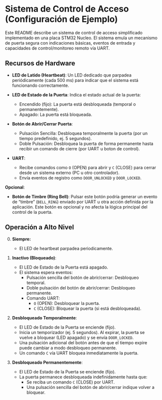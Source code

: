 # Sistema de Control de Acceso (Configuración de Ejemplo)

Este README describe un sistema de control de acceso simplificado implementado en una placa STM32 Nucleo. El sistema emula un mecanismo de puerta segura con indicaciones básicas, eventos de entrada y capacidades de control/monitoreo remoto vía UART.

## Recursos de Hardware

- **LED de Latido (Heartbeat)**: Un LED dedicado que parpadea periódicamente (cada 500 ms) para indicar que el sistema está funcionando correctamente.
- **LED de Estado de la Puerta**: Indica el estado actual de la puerta:
  - Encendido (fijo): La puerta está desbloqueada (temporal o permanentemente).
  - Apagado: La puerta está bloqueada.
  
- **Botón de Abrir/Cerrar Puerta**:  
  - Pulsación Sencilla: Desbloquea temporalmente la puerta (por un tiempo predefinido, ej. 5 segundos).
  - Doble Pulsación: Desbloquea la puerta de forma permanente hasta recibir un comando de cierre (por UART u boton de control).

- **UART**:  
  - Recibe comandos como `O` (OPEN) para abrir y `C` (CLOSE) para cerrar desde un sistema externo (PC u otro controlador).
  - Envía eventos de registro como `DOOR_UNLOCKED` y `DOOR_LOCKED`.

**Opcional**:  
- **Botón de Timbre (Ring Bell)**: Pulsar este botón podría generar un evento de “timbre” (`BELL_RING`) enviado por UART u otra acción definida por la aplicación. Este botón es opcional y no afecta la lógica principal del control de la puerta.

## Operación a Alto Nivel

0. **Siempre:**
    - El LED de heartbeat parpadea periodicamente.

1. **Inactivo (Bloqueado)**:
   - El LED de Estado de la Puerta está apagado.
   - El sistema espera eventos:
     - Pulsación sencilla del botón de abrir/cerrar: Desbloqueo temporal.
     - Doble pulsación del botón de abrir/cerrar: Desbloqueo permanente.
     - Comando UART:
       - `O` (OPEN): Desbloquear la puerta.
       - `C` (CLOSE): Bloquear la puerta (si está desbloqueada).

2. **Desbloqueado Temporalmente**:  
   - El LED de Estado de la Puerta se enciende (fijo).
   - Inicia un temporizador (ej. 5 segundos). Al expirar, la puerta se vuelve a bloquear (LED apagado) y se envía `DOOR_LOCKED`.
   - Una pulsación adicional del botón antes de que el tiempo expire puede cambiar a modo desbloqueo permanente.
   - Un comando `C` vía UART bloquea inmediatamente la puerta.

3. **Desbloqueado Permanentemente**:  
   - El LED de Estado de la Puerta se enciende (fijo).
   - La puerta permanece desbloqueada indefinidamente hasta que:
     - Se reciba un comando `C` (CLOSE) por UART.
     - Una pulsación sencilla del botón de abrir/cerrar indique volver a bloquear.

